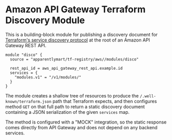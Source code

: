 # Amazon API Gateway Terraform Discovery Module

This is a building-block module for publishing a discovery document for
[Terraform's service discovery protocol](https://www.terraform.io/docs/internals/remote-service-discovery.html)
at the root of an Amazon API Gateway REST API.

```hcl
module "disco" {
  source = "apparentlymart/tf-registry/aws//modules/disco"

  rest_api_id = aws_api_gateway_rest_api.example.id
  services = {
    "modules.v1" = "/v1/modules/"
  }
}
```

The module creates a shallow tree of resources to produce the
`/.well-known/terraform.json` path that Terraform expects, and then configures
method `GET` on that full path to return a static discovery document containing
a JSON serialization of the given `services` map.

The method is configured with a "MOCK" integration, so the static response
comes directly from API Gateway and does not depend on any backend services.
